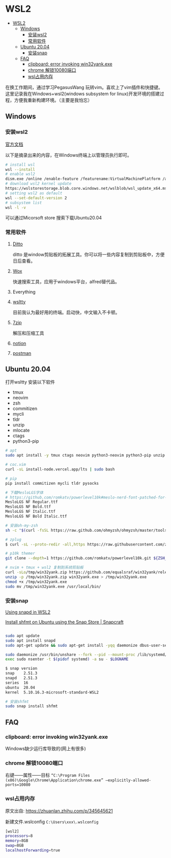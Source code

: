 # WSL2

- [WSL2](#wsl2)
  - [Windows](#windows)
    - [安装wsl2](#安装wsl2)
    - [常用软件](#常用软件)
  - [Ubuntu 20.04](#ubuntu-2004)
    - [安装snap](#安装snap)
  - [FAQ](#faq)
    - [clipboard: error invoking win32yank.exe](#clipboard-error-invoking-win32yankexe)
    - [chrome 解锁10080端口](#chrome-解锁10080端口)
    - [wsl占用内存](#wsl占用内存)

在换工作期间，通过学习PegasusWang 玩转vim。喜欢上了vim插件和快捷键。这里记录我在Windows+wsl2(windows subsystem for linux)开发环境的搭建过程，方便我重新构建环境。（主要是我怕忘）

## Windows

### 安装wsl2

[官方文档](https://docs.microsoft.com/en-us/windows/wsl/install)

以下是摘录出来的内容，在Windows终端上以管理员执行即可。

```bash
# install wsl
wsl --install
# enable wsl2
dism.exe /online /enable-feature /featurename:VirtualMachinePlatform /all /norestart
# download wsl2 kernel update
https://wslstorestorage.blob.core.windows.net/wslblob/wsl_update_x64.msi
# setting wsl2 as default 
wsl --set-default-version 2
# subsystem list
wsl -l -v

```

可以通过Micorsoft store 搜索下载Ubuntu20.04

### 常用软件

1. [Ditto](https://ditto-cp.sourceforge.io/)

    ditto 是window剪贴板的拓展工具。你可以将一些内容复制到剪贴板中，方便日后查看。
2. [Wox](https://github.com/Wox-launcher/Wox/releases)

    快速搜索工具，应用于windows平台，alfred替代品。
3. Everything

4. [wsltty](https://github.com/mintty/wsltty)

    目前我认为最好用的终端。启动快，中文输入不卡顿。
5. [7zip](https://www.7-zip.org/download.html)

    解压和压缩工具
6. [notion](https://www.notion.so/desktop)

7. [postman](https://www.postman.com/downloads/)

## Ubuntu 20.04

打开wsltty 安装以下软件
- tmux
- neovim
- zsh
- commitizen
- mycli
- tldr
- unzip
- mlocate
- ctags
- python3-pip

```bash
# apt
sudo apt install -y tmux ctags neovim python3-neovim python3-pip unzip mlocate zsh

# coc.vim
curl -sL install-node.vercel.app/lts | sudo bash

# pip
pip install commitizen mycli tldr pysocks

# 下载MesloLGS字体
# https://github.com/romkatv/powerlevel10k#meslo-nerd-font-patched-for-powerlevel10k
MesloLGS NF Regular.ttf
MesloLGS NF Bold.ttf
MesloLGS NF Italic.ttf
MesloLGS NF Bold Italic.ttf

# 安装oh-my-zsh
sh -c "$(curl -fsSL https://raw.github.com/ohmyzsh/ohmyzsh/master/tools/install.sh)"

# zplug
$ curl -sL --proto-redir -all,https https://raw.githubusercontent.com/zplug/installer/master/installer.zsh | zsh

# p10k themer
git clone --depth=1 https://github.com/romkatv/powerlevel10k.git ${ZSH_CUSTOM:-$HOME/.oh-my-zsh/custom}/themes/powerlevel10k

# nvim + tmux + wsl2 复制到系统剪贴板
curl -sLo/tmp/win32yank.zip https://github.com/equalsraf/win32yank/releases/download/v0.0.4/win32yank-x64.zip
unzip -p /tmp/win32yank.zip win32yank.exe > /tmp/win32yank.exe
chmod +x /tmp/win32yank.exe
sudo mv /tmp/win32yank.exe /usr/local/bin/

```

### 安装snap

[Using snapd in WSL2](https://discourse.ubuntu.com/t/using-snapd-in-wsl2/12113)

[Install shfmt on Ubuntu using the Snap Store | Snapcraft](https://snapcraft.io/install/shfmt/ubuntu#install)

```bash

sudo apt update
sudo apt install snapd
sudo apt-get update && sudo apt-get install -yqq daemonize dbus-user-session fontconfig 

sudo daemonize /usr/bin/unshare --fork --pid --mount-proc /lib/systemd/systemd --system-unit=basic.target
exec sudo nsenter -t $(pidof systemd) -a su - $LOGNAME

$ snap version
snap    2.51.3
snapd   2.51.3
series  16
ubuntu  20.04
kernel  5.10.16.3-microsoft-standard-WSL2

# 安装shfmt
sudo snap install shfmt

```

## FAQ

### clipboard: error invoking win32yank.exe

Windows缺少运行库导致的(网上有很多)

### chrome 解锁10080端口

右键——属性——目标
`“C:\Program Files (x86)\Google\Chrome\Application\chrome.exe” –explicitly-allowed-ports=10080`

### wsl占用内存

原文出自: https://zhuanlan.zhihu.com/p/345645621

新建文件.wslconfig `C:\Users\xxx\.wslconfig`

```bash
[wsl2]
processors=8
memory=8GB
swap=8GB
localhostForwarding=true
```
